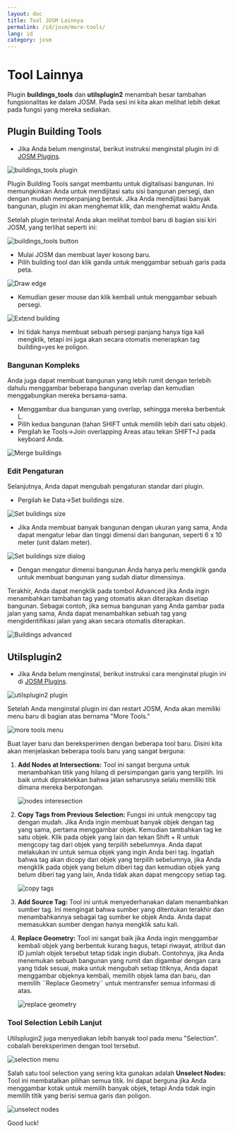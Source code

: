 ```yaml
---
layout: doc
title: Tool JOSM Lainnya
permalink: /id/josm/more-tools/
lang: id
category: josm
---
```


Tool Lainnya
============
Plugin **buildings_tools** dan **utilsplugin2** menambah besar tambahan fungsionalitas
ke dalam JOSM. Pada sesi ini kita akan melihat lebih dekat pada fungsi yang
mereka sediakan.

Plugin Building Tools
---------------------
*	Jika Anda belum menginstal, berikut instruksi menginstal plugin ini di 
	[JOSM Plugins](/id/josm/josm-plugins).

![buildings_tools plugin][]

Plugin Building Tools sangat membantu untuk digitalisasi bangunan. Ini memungkinkan Anda 
untuk mendijitasi satu sisi bangunan persegi, dan dengan mudah memperpanjang bentuk.
Jika Anda mendijitasi banyak bangunan, plugin ini akan menghemat klik, dan menghemat
waktu Anda. 

Setelah plugin terinstal Anda akan melihat tombol baru di bagian sisi kiri JOSM, yang
terlihat seperti ini:

![buildings_tools button][]

*	Mulai JOSM dan membuat layer kosong baru.
*	Pilih building tool dan klik ganda untuk menggambar sebuah garis pada peta.

![Draw edge][]

*	Kemudian geser mouse dan klik kembali untuk menggambar sebuah persegi.

![Extend building][]

*	Ini tidak hanya membuat sebuah persegi panjang hanya tiga kali mengklik, 
	tetapi ini juga akan secara otomatis menerapkan tag building=yes  ke poligon.


### Bangunan Kompleks
Anda juga dapat membuat bangunan yang lebih rumit dengan terlebih dahulu menggambar 
beberapa bangunan overlap dan kemudian menggabungkan mereka bersama-sama. 

*	Menggambar dua bangunan yang overlap, sehingga mereka berbentuk L.
*	Pilih kedua bangunan (tahan SHIFT untuk memilih lebih dari satu objek).
*	Pergilah ke Tools->Join overlapping Areas atau tekan SHIFT+J pada keyboard Anda.

![Merge buildings][]

### Edit Pengaturan 
Selanjutnya, Anda dapat mengubah pengaturan standar dari plugin.

*	Pergilah ke Data->Set buildings size.

![Set buildings size][]

*	Jika Anda membuat banyak bangunan dengan ukuran yang sama, Anda dapat mengatur
	lebar dan tinggi dimensi dari bangunan, seperti 6 x 10 meter (unit dalam meter).

![Set buildings size dialog][]

*	Dengan mengatur dimensi bangunan Anda hanya perlu mengklik ganda untuk membuat 
	bangunan yang sudah diatur dimensinya.

Terakhir, Anda dapat mengklik pada tombol Advanced jika Anda ingin menambahkan
tambahan tag yang otomatis akan diterapkan disetiap bangunan. Sebagai contoh, 
jika semua bangunan yang Anda gambar pada jalan yang sama, Anda dapat menambahkan 
sebuah tag yang mengidentifikasi jalan yang akan secara otomatis diterapkan.

![Buildings advanced][]


Utilsplugin2
-------------
*	Jika Anda belum menginstal, berikut instruksi cara menginstal plugin ini di 
	[JOSM Plugins](/id/josm/josm-plugins).

![utilsplugin2 plugin][]

Setelah Anda menginstal plugin ini dan restart JOSM, Anda akan memiliki menu baru
di bagian atas bernama "More Tools."

![more tools menu][]

Buat layer baru dan bereksperimen dengan beberapa tool baru. Disini kita akan menjelaskan
beberapa tools baru yang sangat berguna: 

1.  **Add Nodes at Intersections:**  Tool ini sangat berguna untuk menambahkan titik yang
	hilang di persimpangan garis yang terpilih. Ini baik untuk dipraktekkan bahwa jalan 
	seharusnya selalu memiliki titik dimana mereka berpotongan.

    ![nodes interesection][]

2.  **Copy Tags from Previous Selection:**  Fungsi ini untuk mengcopy tag dengan
	mudah. Jika Anda ingin membuat banyak objek dengan tag yang sama, pertama menggambar
	objek. Kemudian tambahkan tag ke satu objek. Klik pada objek yang lain dan tekan
	Shift + R untuk mengcopy tag dari objek yang terpilih sebelumnya. Anda dapat 
	melakukan ini untuk semua objek yang ingin Anda beri tag. Ingatlah bahwa tag
	akan dicopy dari objek yang terpilih sebelumnya, jika Anda mengklik pada objek
	yang belum diberi tag dan kemudian objek yang belum diberi tag yang lain, Anda
	tidak akan dapat mengcopy setiap tag.

    ![copy tags][]

3.  **Add Source Tag:** Tool ini untuk menyederhanakan dalam menambahkan sumber tag.
	Ini mengingat bahwa sumber yang ditentukan terakhir dan menambahkannya sebagai
	tag sumber ke objek Anda. Anda dapat memasukkan sumber dengan hanya mengklik satu kali.
	
4.  **Replace Geometry:** Tool ini sangat baik jika Anda ingin menggambar kembali
	objek yang berbentuk kurang bagus, tetapi riwayat, atribut dan ID jumlah objek
	tersebut tetap tidak ingin diubah. Contohnya, jika Anda menemukan sebuah bangunan
	yang rumit dan digambar dengan cara yang tidak sesuai, maka untuk mengubah setiap 
	titiknya, Anda dapat menggambar objeknya kembali, memilih objek lama dan baru,
	dan memilih ¨Replace Geometry¨ untuk mentransfer semua informasi di atas.

    ![replace geometry][]


### Tool Selection Lebih Lanjut
Utilsplugin2 juga menyediakan lebih banyak tool pada menu "Selection".
cobalah bereksperimen dengan tool tersebut. 

![selection menu][]

Salah satu tool selection yang sering kita gunakan adalah **Unselect Nodes:** Tool ini 
membatalkan pilihan semua titik. Ini dapat berguna jika Anda menggambar kotak untuk 
memilih banyak objek, tetapi Anda tidak ingin memilih titik yang berisi semua garis dan
poligon.

![unselect nodes][]

Good luck!


[buildings_tools plugin]: /images/en/editing/josm-more-tools/buildings_tools-plugin.png
[buildings_tools button]: /images/en/editing/josm-more-tools/buildings_tools-button.png
[Draw edge]: /images/en/editing/josm-more-tools/draw-edge.png
[Extend building]: /images/en/editing/josm-more-tools/extend-building.png
[Merge buildings]: /images/en/editing/josm-more-tools/merge-buildings.png
[Set buildings size]: /images/en/editing/josm-more-tools/set-buildings-size.png
[Set buildings size dialog]: /images/en/editing/josm-more-tools/set-buildings-size-dialog.png
[Buildings advanced]: /images/en/editing/josm-more-tools/buildings-advanced.png
[utilsplugin2 plugin]: /images/en/editing/josm-more-tools/utilsplugin2-plugin.png
[more tools menu]: /images/en/editing/josm-more-tools/more-tools-menu.png
[nodes interesection]: /images/en/editing/josm-more-tools/utilsplugin2-nodes-intersection.png
[copy tags]: /images/en/editing/josm-more-tools/utilsplugin2-copy-tags.png
[replace geometry]: /images/en/editing/josm-more-tools/utilsplugin2-replace-geometry.png
[selection menu]: /images/en/editing/josm-more-tools/selection-menu.png
[unselect nodes]: /images/en/editing/josm-more-tools/utilsplugin2-unselect-nodes.png


